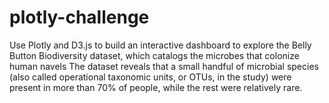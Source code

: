 # plotly-challenge
Use Plotly and D3.js to build an interactive dashboard to explore the Belly Button Biodiversity dataset, which catalogs the microbes that colonize human navels
The dataset reveals that a small handful of microbial species (also called operational taxonomic units, or OTUs, in the study) were present in more than 70% of people, while the rest were relatively rare.
